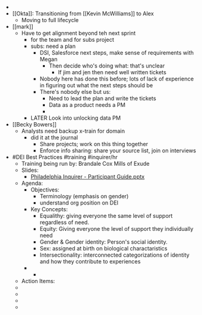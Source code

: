 -
- [[Okta]]: Transitioning from [[Kevin McWilliams]] to Alex
	- Moving to full lifecycle
- [[mark]]
	- Have to get alignment beyond teh next sprint
		- for the team and for subs project
		- subs: need a plan
			- DSI, Salesforce next steps, make sense of requirements with Megan
				- Then decide who's doing what: that's unclear
					- If jim and jen then need well written tickets
			- Nobody here has done this before; lots of lack of experience in figuring out what the next steps should be
			- There's nobody else but us:
				- Need to lead the plan and write the tickets
				- Data as a product needs a PM
				-
		- LATER Look into unlocking data PM
- [[Becky Bowers]]
	- Analysts need backup x-train for domain
		- did it at the journal
			- Share projects; work on this thing together
			- Enforce info sharing: share your source list, join on interviews
- #DEI Best Practices #training #inquirer/hr
	- Training being run by: Brandale Cox Mills of Exude
	- Slides:
		- [Philadelphia Inquirer - Participant Guide.pptx](../assets/Philadelphia_Inquirer_-_Participant_Guide_1654103066348_0.pptx)
	- Agenda:
		- Objectives:
			- Terminology (emphasis on gender)
			- understand org position on DEI
		- Key Concepts:
			- Equalithy: giving everyone the same level of support regardless of need.
			- Equity: Giving everyone the level of support they individually need
			- Gender & Gender identity: Person's social identity.
			- Sex: assigned at birth on biological charactaristics
			- Intersectionality: interconnected categorizations of identity and how they contribute to experiences
		-
			-
	- Action Items:
	-
	-
	-
	-